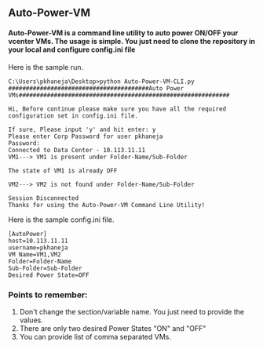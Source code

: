 ## Auto-Power-VM 

#### Auto-Power-VM is a command line utility to auto power ON/OFF your vcenter VMs. The usage is simple. You just need to clone the repository in your local and configure config.ini file
Here is the sample run.

```
C:\Users\pkhaneja\Desktop>python Auto-Power-VM-CLI.py
########################################Auto Power VMs############################################################

Hi, Before continue please make sure you have all the required configuration set in config.ini file.

If sure, Please input 'y' and hit enter: y
Please enter Corp Password for user pkhaneja
Password:
Connected to Data Center - 10.113.11.11
VM1---> VM1 is present under Folder-Name/Sub-Folder

The state of VM1 is already OFF

VM2---> VM2 is not found under Folder-Name/Sub-Folder

Session Disconnected
Thanks for using the Auto-Power-VM Command Line Utility!
```

Here is the sample config.ini file.
```
[AutoPower]
host=10.113.11.11
username=pkhaneja
VM Name=VM1,VM2
Folder=Folder-Name
Sub-Folder=Sub-Folder
Desired Power State=OFF
```
### Points to remember:
1. Don't change the section/variable name. You just need to provide the values. 
2. There are only two desired Power States "ON" and "OFF"
3. You can provide list of comma separated VMs.

